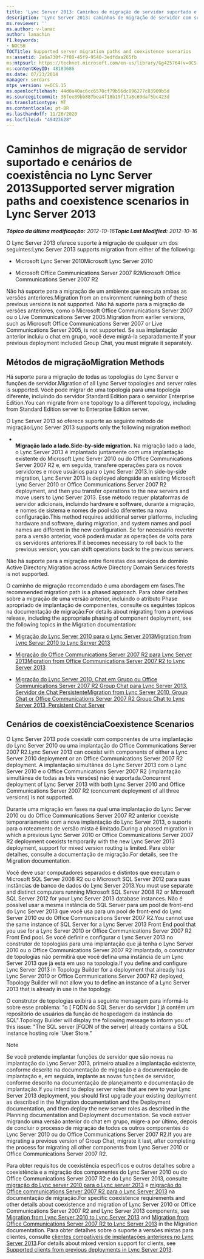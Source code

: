 ```yaml
---
title: 'Lync Server 2013: Caminhos de migração de servidor suportado e cenários de coexistência'
description: 'Lync Server 2013: caminhos de migração de servidor com suporte e cenários de coexistência.'
ms.reviewer: ''
ms.author: v-lanac
author: lanachin
f1.keywords:
- NOCSH
TOCTitle: Supported server migration paths and coexistence scenarios
ms:assetid: 2a6a730f-7f80-45f9-9540-3edfdaa265fb
ms:mtpsurl: https://technet.microsoft.com/en-us/library/Gg425764(v=OCS.15)
ms:contentKeyID: 48183686
ms.date: 07/23/2014
manager: serdars
mtps_version: v=OCS.15
ms.openlocfilehash: 44d0a40ac6cc6570cf79b56dc896277c83909b5d
ms.sourcegitcommit: 36fee89bb887bea4f18b19f17a8c69daf5bc423d
ms.translationtype: MT
ms.contentlocale: pt-BR
ms.lasthandoff: 11/26/2020
ms.locfileid: "49423628"
---
```

# <a name="supported-server-migration-paths-and-coexistence-scenarios-in-lync-server-2013"></a><span data-ttu-id="00204-103">Caminhos de migração de servidor suportado e cenários de coexistência no Lync Server 2013</span><span class="sxs-lookup"><span data-stu-id="00204-103">Supported server migration paths and coexistence scenarios in Lync Server 2013</span></span>

<div data-xmlns="http://www.w3.org/1999/xhtml">

<div class="topic" data-xmlns="http://www.w3.org/1999/xhtml" data-msxsl="urn:schemas-microsoft-com:xslt" data-cs="https://msdn.microsoft.com/">

<div data-asp="https://msdn2.microsoft.com/asp">



</div>

<div id="mainSection">

<div id="mainBody"><span data-ttu-id="00204-104">

<span> </span></span><span class="sxs-lookup"><span data-stu-id="00204-104">

<span> </span></span></span>

<span data-ttu-id="00204-105">_**Tópico da última modificação:** 2012-10-16_</span><span class="sxs-lookup"><span data-stu-id="00204-105">_**Topic Last Modified:** 2012-10-16_</span></span>

<span data-ttu-id="00204-106">O Lync Server 2013 oferece suporte à migração de qualquer um dos seguintes:</span><span class="sxs-lookup"><span data-stu-id="00204-106">Lync Server 2013 supports migration from either of the following:</span></span>

  - <span data-ttu-id="00204-107">Microsoft Lync Server 2010</span><span class="sxs-lookup"><span data-stu-id="00204-107">Microsoft Lync Server 2010</span></span>

  - <span data-ttu-id="00204-108">Microsoft Office Communications Server 2007 R2</span><span class="sxs-lookup"><span data-stu-id="00204-108">Microsoft Office Communications Server 2007 R2</span></span>

<span data-ttu-id="00204-109">Não há suporte para a migração de um ambiente que executa ambas as versões anteriores.</span><span class="sxs-lookup"><span data-stu-id="00204-109">Migration from an environment running both of these previous versions is not supported.</span></span> <span data-ttu-id="00204-110">Não há suporte para a migração de versões anteriores, como o Microsoft Office Communications Server 2007 ou o Live Communications Server 2005.</span><span class="sxs-lookup"><span data-stu-id="00204-110">Migration from earlier versions, such as Microsoft Office Communications Server 2007 or Live Communications Server 2005, is not supported.</span></span> <span data-ttu-id="00204-111">Se sua implantação anterior incluiu o chat em grupo, você deve migrá-la separadamente.</span><span class="sxs-lookup"><span data-stu-id="00204-111">If your previous deployment included Group Chat, you must migrate it separately.</span></span>

<div>

## <a name="migration-methods"></a><span data-ttu-id="00204-112">Métodos de migração</span><span class="sxs-lookup"><span data-stu-id="00204-112">Migration Methods</span></span>

<span data-ttu-id="00204-113">Há suporte para a migração de todas as topologias do Lync Server e funções de servidor.</span><span class="sxs-lookup"><span data-stu-id="00204-113">Migration of all Lync Server topologies and server roles is supported.</span></span> <span data-ttu-id="00204-114">Você pode migrar de uma topologia para uma topologia diferente, incluindo do servidor Standard Edition para o servidor Enterprise Edition.</span><span class="sxs-lookup"><span data-stu-id="00204-114">You can migrate from one topology to a different topology, including from Standard Edition server to Enterprise Edition server.</span></span>

<span data-ttu-id="00204-115">O Lync Server 2013 só oferece suporte ao seguinte método de migração:</span><span class="sxs-lookup"><span data-stu-id="00204-115">Lync Server 2013 supports only the following migration method:</span></span>

  - <span></span>  
    <span data-ttu-id="00204-116">**Migração lado a lado.**</span><span class="sxs-lookup"><span data-stu-id="00204-116">**Side-by-side migration.**</span></span> <span data-ttu-id="00204-117">Na migração lado a lado, o Lync Server 2013 é implantado juntamente com uma implantação existente do Microsoft Lync Server 2010 ou do Office Communications Server 2007 R2 e, em seguida, transfere operações para os novos servidores e move usuários para o Lync Server 2013.</span><span class="sxs-lookup"><span data-stu-id="00204-117">In side-by-side migration, Lync Server 2013 is deployed alongside an existing Microsoft Lync Server 2010 or Office Communications Server 2007 R2 deployment, and then you transfer operations to the new servers and move users to Lync Server 2013.</span></span> <span data-ttu-id="00204-118">Esse método requer plataformas de servidor adicionais, incluindo hardware e software, durante a migração, e nomes de sistema e nomes de pool são diferentes na nova configuração.</span><span class="sxs-lookup"><span data-stu-id="00204-118">This method requires additional server platforms, including hardware and software, during migration, and system names and pool names are different in the new configuration.</span></span> <span data-ttu-id="00204-119">Se for necessário reverter para a versão anterior, você poderá mudar as operações de volta para os servidores anteriores.</span><span class="sxs-lookup"><span data-stu-id="00204-119">If it becomes necessary to roll back to the previous version, you can shift operations back to the previous servers.</span></span>

<span data-ttu-id="00204-120">Não há suporte para a migração entre florestas dos serviços de domínio Active Directory.</span><span class="sxs-lookup"><span data-stu-id="00204-120">Migration across Active Directory Domain Services forests is not supported.</span></span>

<span data-ttu-id="00204-121">O caminho de migração recomendado é uma abordagem em fases.</span><span class="sxs-lookup"><span data-stu-id="00204-121">The recommended migration path is a phased approach.</span></span> <span data-ttu-id="00204-122">Para obter detalhes sobre a migração de uma versão anterior, incluindo o atributo Phase apropriado de implantação de componentes, consulte os seguintes tópicos na documentação de migração:</span><span class="sxs-lookup"><span data-stu-id="00204-122">For details about migrating from a previous release, including the appropriate phasing of component deployment, see the following topics in the Migration documentation:</span></span>

  - [<span data-ttu-id="00204-123">Migração do Lync Server 2010 para o Lync Server 2013</span><span class="sxs-lookup"><span data-stu-id="00204-123">Migration from Lync Server 2010 to Lync Server 2013</span></span>](migration-from-lync-server-2010-to-lync-server-2013.md)

  - [<span data-ttu-id="00204-124">Migração do Office Communications Server 2007 R2 para Lync Server 2013</span><span class="sxs-lookup"><span data-stu-id="00204-124">Migration from Office Communications Server 2007 R2 to Lync Server 2013</span></span>](migration-from-office-communications-server-2007-r2-to-lync-server-2013.md)

  - [<span data-ttu-id="00204-125">Migração do Lync Server 2010, Chat em Grupo ou Office Communications Server 2007 R2 Group Chat para Lync Server 2013, Servidor de Chat Persistente</span><span class="sxs-lookup"><span data-stu-id="00204-125">Migration from Lync Server 2010, Group Chat or Office Communications Server 2007 R2 Group Chat to Lync Server 2013, Persistent Chat Server</span></span>](migration-from-lync-server-2010-group-chat-or-office-communications-server-2007-r2-group-chat-to-lync-server-2013-persistent-chat-server.md)

</div>

<span id="BKMK_PhasedMigration"></span>

<div>

## <a name="coexistence-scenarios"></a><span data-ttu-id="00204-126">Cenários de coexistência</span><span class="sxs-lookup"><span data-stu-id="00204-126">Coexistence Scenarios</span></span>

<span data-ttu-id="00204-127">O Lync Server 2013 pode coexistir com componentes de uma implantação do Lync Server 2010 ou uma implantação do Office Communications Server 2007 R2.</span><span class="sxs-lookup"><span data-stu-id="00204-127">Lync Server 2013 can coexist with components of either a Lync Server 2010 deployment or an Office Communications Server 2007 R2 deployment.</span></span> <span data-ttu-id="00204-128">A implantação simultânea do Lync Server 2013 com o Lync Server 2010 e o Office Communications Server 2007 R2 (implantação simultânea de todas as três versões) não é suportada.</span><span class="sxs-lookup"><span data-stu-id="00204-128">Concurrent deployment of Lync Server 2013 with both Lync Server 2010 and Office Communications Server 2007 R2 (concurrent deployment of all three versions) is not supported.</span></span>

<span data-ttu-id="00204-129">Durante uma migração em fases na qual uma implantação do Lync Server 2010 ou do Office Communications Server 2007 R2 anterior coexiste temporariamente com a nova implantação do Lync Server 2013, o suporte para o roteamento de versão mista é limitado.</span><span class="sxs-lookup"><span data-stu-id="00204-129">During a phased migration in which a previous Lync Server 2010 or Office Communications Server 2007 R2 deployment coexists temporarily with the new Lync Server 2013 deployment, support for mixed version routing is limited.</span></span> <span data-ttu-id="00204-130">Para obter detalhes, consulte a documentação de migração.</span><span class="sxs-lookup"><span data-stu-id="00204-130">For details, see the Migration documentation.</span></span>

<span data-ttu-id="00204-131">Você deve usar computadores separados e distintos que executam o Microsoft SQL Server 2008 R2 ou o Microsoft SQL Server 2012 para suas instâncias de banco de dados do Lync Server 2013.</span><span class="sxs-lookup"><span data-stu-id="00204-131">You must use separate and distinct computers running Microsoft SQL Server 2008 R2 or Microsoft SQL Server 2012 for your Lync Server 2013 database instances.</span></span> <span data-ttu-id="00204-132">Não é possível usar a mesma instância do SQL Server para um pool de front-end do Lync Server 2013 que você usa para um pool de front-end do Lync Server 2010 ou do Office Communications Server 2007 R2.</span><span class="sxs-lookup"><span data-stu-id="00204-132">You cannot use the same instance of SQL Server for a Lync Server 2013 Front End pool that you use for a Lync Server 2010 or Office Communications Server 2007 R2 Front End pool.</span></span> <span data-ttu-id="00204-133">Se você definir e configurar o Lync Server 2013 no construtor de topologias para uma implantação que já tenha o Lync Server 2010 ou o Office Communications Server 2007 R2 implantado, o construtor de topologias não permitirá que você defina uma instância de um Lync Server 2013 que já está em uso na topologia.</span><span class="sxs-lookup"><span data-stu-id="00204-133">If you define and configure Lync Server 2013 in Topology Builder for a deployment that already has Lync Server 2010 or Office Communications Server 2007 R2 deployed, Topology Builder will not allow you to define an instance of a Lync Server 2013 that is already in use in the topology.</span></span>

<span data-ttu-id="00204-134">O construtor de topologias exibirá a seguinte mensagem para informá-lo sobre esse problema: "o \[ FQDN do SQL Server do servidor \] já contém um repositório de usuários da função de hospedagem da instância do SQL".</span><span class="sxs-lookup"><span data-stu-id="00204-134">Topology Builder will display the following message to inform you of this issue: "The SQL server \[FQDN of the server\] already contains a SQL instance hosting role 'User Store."</span></span>

<div>


> [!NOTE]  
> <span data-ttu-id="00204-135">Se você pretende implantar funções de servidor que são novas na implantação do Lync Server 2013, primeiro atualize a implantação existente, conforme descrito na documentação de migração e a documentação de implantação e, em seguida, implante as novas funções de servidor, conforme descrito na documentação de planejamento e documentação de implantação.</span><span class="sxs-lookup"><span data-stu-id="00204-135">If you intend to deploy server roles that are new to your Lync Server 2013 deployment, you should first upgrade your existing deployment as described in the Migration documentation and the Deployment documentation, and then deploy the new server roles as described in the Planning documentation and Deployment documentation.</span></span> <span data-ttu-id="00204-136">Se você estiver migrando uma versão anterior do chat em grupo, migre-a por último, depois de concluir o processo de migração de todos os outros componentes do Lync Server 2010 ou do Office Communications Server 2007 R2.</span><span class="sxs-lookup"><span data-stu-id="00204-136">If you are migrating a previous version of Group Chat, migrate it last, after completing the process for migrating all other components from Lync Server 2010 or Office Communications Server 2007 R2.</span></span>



</div>

<span data-ttu-id="00204-137">Para obter requisitos de coexistência específicos e outros detalhes sobre a coexistência e a migração dos componentes do Lync Server 2010 ou do Office Communications Server 2007 R2 e do Lync Server 2013, consulte [migração do Lync server 2010 para o Lync server 2013](migration-from-lync-server-2010-to-lync-server-2013.md) e [migração do Office communications Server 2007 R2 para o Lync Server 2013](migration-from-office-communications-server-2007-r2-to-lync-server-2013.md) na documentação de migração.</span><span class="sxs-lookup"><span data-stu-id="00204-137">For specific coexistence requirements and other details about coexistence and migration of Lync Server 2010 or Office Communications Server 2007 R2 and Lync Server 2013 components, see [Migration from Lync Server 2010 to Lync Server 2013](migration-from-lync-server-2010-to-lync-server-2013.md) and [Migration from Office Communications Server 2007 R2 to Lync Server 2013](migration-from-office-communications-server-2007-r2-to-lync-server-2013.md) in the Migration documentation.</span></span> <span data-ttu-id="00204-138">Para obter detalhes sobre o suporte a versões mistas para clientes, consulte [clientes compatíveis de implantações anteriores no Lync Server 2013](lync-server-2013-supported-clients-from-previous-deployments.md).</span><span class="sxs-lookup"><span data-stu-id="00204-138">For details about mixed version support for clients, see [Supported clients from previous deployments in Lync Server 2013](lync-server-2013-supported-clients-from-previous-deployments.md).</span></span>

<span data-ttu-id="00204-139"></div>

</div>

<span> </span>

</div>

</div>

</span><span class="sxs-lookup"><span data-stu-id="00204-139"></div>

</div>

<span> </span>

</div>

</div>

</span></span></div>

